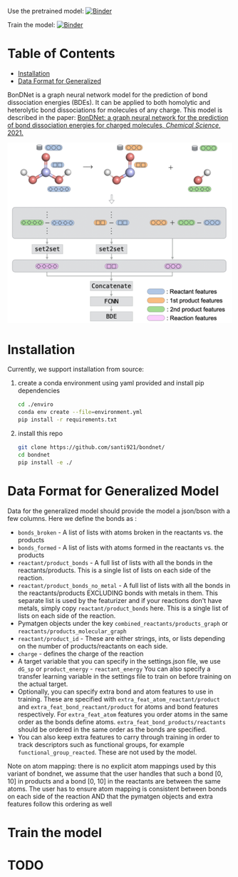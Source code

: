 Use the pretrained model:
[![Binder](https://mybinder.org/badge_logo.svg)](https://mybinder.org/v2/gh/mjwen/bondnet/pretrained?filepath=bondnet%2Fscripts%2Fpredict_binder.ipynb)

Train the model:
[![Binder](https://mybinder.org/badge_logo.svg)](https://mybinder.org/v2/gh/mjwen/bondnet/pretrained?filepath=bondnet%2Fscripts%2Ftrain_bde.ipynb)

# Table of Contents

- [Installation](#installation)
- [Data Format for Generalized](#Data-Format-for-Generalized-Model)

BonDNet is a graph neural network model for the prediction of bond dissociation
energies (BDEs). It can be applied to both homolytic and heterolytic bond dissociations
for molecules of any charge. This model is described in the paper:
[BonDNet: a graph neural network for the prediction of bond dissociation
energies for charged molecules, _Chemical Science_, 2021.](https://doi.org/10.1039/D0SC05251E)

<p align="center">
<img src="bondnet.png" alt="BonDNet" width="600">
</p>

# Installation

Currently, we support installation from source:

1. create a conda environment using yaml provided and install pip dependencies

   ```bash
   cd ./enviro
   conda env create --file=environment.yml
   pip install -r requirements.txt
   ```
2. install this repo

   ```bash
   git clone https://github.com/santi921/bondnet/
   cd bondnet
   pip install -e ./
   ```

# Data Format for Generalized Model

Data for the generalized model should provide the model a json/bson with a few columns. Here we define the bonds as :

- `bonds_broken` - A list of lists with atoms broken in the reactants vs. the products
- `bonds_formed` - A list of lists with atoms formed in the reactants vs. the products
- `reactant/product_bonds` - A full list of lists with all the bonds in the reactants/products. This is a single list of lists on each side of the reaction.
- `reactant/product_bonds_no_metal` - A full list of lists with all the bonds in the reactants/products EXCLUDING bonds with metals in them. This separate list is used by the featurizer and if your reactions don't have metals, simply copy `reactant/product_bonds` here. This is a single list of lists on each side of the reaction.
- Pymatgen objects under the key `combined_reactants/products_graph` or `reactants/products_molecular_graph`
- `reactant/product_id` - These are either strings, ints, or lists depending on the number of products/reactants on each side.
- `charge` - defines the charge of the reaction
- A target variable that you can specify in the settings.json file, we use `dG_sp` or `product_energy` - `reactant_energy` You can also specify a transfer learning variable in the settings file to train on before training on the actual target.
- Optionally, you can specify extra bond and atom features to use in training. These are specified with `extra_feat_atom_reactant/product` and `extra_feat_bond_reactant/product` for atoms and bond features respectively. For `extra_feat_atom` features you order atoms in the same order as the bonds define atoms. `extra_feat_bond_products/reactants` should be ordered in the same order as the bonds are specified.
- You can also keep extra features to carry through training in order to track descriptors such as functional groups, for example `functional_group_reacted`. These are not used by the model. 

Note on atom mapping: there is no explicit atom mappings used by this variant of bondnet, we assume that the user handles that such a bond [0, 10] in products and a bond [0, 10] in the reactants are between the same atoms. The user has to ensure atom mapping is consistent between bonds on each side of the reaction AND that the pymatgen objects and extra features follow this ordering as well 

# Train the model
# TODO
